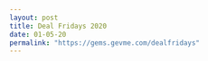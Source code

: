 ```yaml
---
layout: post
title: Deal Fridays 2020
date: 01-05-20
permalink: "https://gems.gevme.com/dealfridays"
---
```

